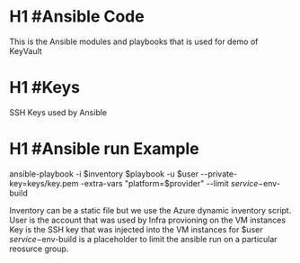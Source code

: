 # H1 #Ansible Code
This is the Ansible modules and playbooks that is used for demo of KeyVault


# H1 #Keys
SSH Keys used by Ansible

# H1 #Ansible run Example

ansible-playbook -i $inventory $playbook  -u $user --private-key=keys/key.pem -extra-vars "platform=$provider" --limit $service-$env-build

Inventory can be a static file but we use the Azure dynamic inventory script.
User is the account that was used by Infra provioning on the VM instances
Key is the SSH key that was injected into the VM instances for $user
$service-$env-build is a placeholder to limit the ansible run on a particular reosurce group.

